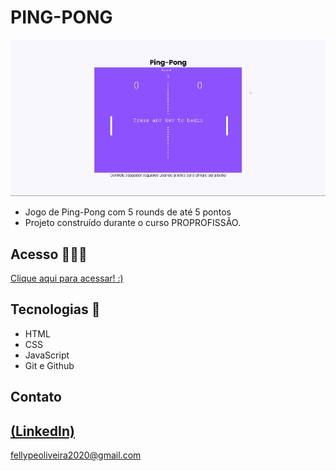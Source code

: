 # PING-PONG 

 ![preview](./.github/preview.gif)
 
 - Jogo de Ping-Pong com 5 rounds de até 5 pontos
 - Projeto construído durante o curso PROPROFISSÃO.

## Acesso 👨🏻‍💻
 [Clique aqui para acessar! :)](https://pingpong-fellype.vercel.app/)

## Tecnologias 👾
- HTML
- CSS
- JavaScript
- Git e Github

## Contato
[(LinkedIn)](https://www.linkedin.com/in/fellype-oliveira-920699230/)
-----
fellypeoliveira2020@gmail.com